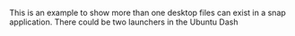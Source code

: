 This is an example to show more than one desktop files can exist in a snap application. There could be two launchers in the Ubuntu Dash
